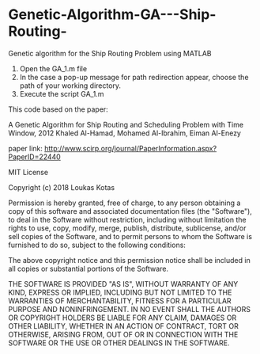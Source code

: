 # Genetic-Algorithm-GA---Ship-Routing-
Genetic algorithm for the Ship Routing Problem using MATLAB


1) Open the GA_1.m file
2) In the case a pop-up message for path redirection appear, choose the path of your working directory.
3) Execute the script GA_1.m


This code based on the paper: 

A Genetic Algorithm for Ship Routing and Scheduling Problem with Time Window, 2012
Khaled Al-Hamad, Mohamed Al-Ibrahim, Eiman Al-Enezy

paper link: http://www.scirp.org/journal/PaperInformation.aspx?PaperID=22440


MIT License

Copyright (c) 2018 Loukas Kotas

Permission is hereby granted, free of charge, to any person obtaining a copy
of this software and associated documentation files (the "Software"), to deal
in the Software without restriction, including without limitation the rights
to use, copy, modify, merge, publish, distribute, sublicense, and/or sell
copies of the Software, and to permit persons to whom the Software is
furnished to do so, subject to the following conditions:

The above copyright notice and this permission notice shall be included in all
copies or substantial portions of the Software.

THE SOFTWARE IS PROVIDED "AS IS", WITHOUT WARRANTY OF ANY KIND, EXPRESS OR
IMPLIED, INCLUDING BUT NOT LIMITED TO THE WARRANTIES OF MERCHANTABILITY,
FITNESS FOR A PARTICULAR PURPOSE AND NONINFRINGEMENT. IN NO EVENT SHALL THE
AUTHORS OR COPYRIGHT HOLDERS BE LIABLE FOR ANY CLAIM, DAMAGES OR OTHER
LIABILITY, WHETHER IN AN ACTION OF CONTRACT, TORT OR OTHERWISE, ARISING FROM,
OUT OF OR IN CONNECTION WITH THE SOFTWARE OR THE USE OR OTHER DEALINGS IN THE
SOFTWARE.
